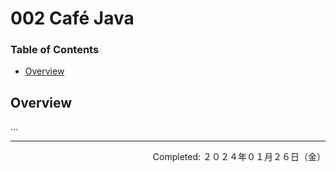 # 002 Café Java

### Table of Contents
- [Overview](#overview)

## Overview
...


---
<p align="right">Completed: ２０２４年０１月２６日（金）</p>